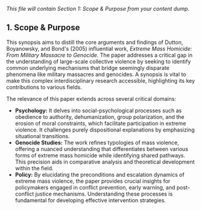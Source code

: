 
<!-- Content from Content dump.md: Section 1 -->
<!-- Analytical tone, covers relevance across Psychology, Genocide Studies, Policy -->

*This file will contain Section 1: Scope & Purpose from your content dump.*
## 1. Scope & Purpose

This synopsis aims to distill the core arguments and findings of Dutton, Boyanowsky, and Bond's (2005) influential work, *Extreme Mass Homicide: From Military Massacre to Genocide*. The paper addresses a critical gap in the understanding of large-scale collective violence by seeking to identify common underlying mechanisms that bridge seemingly disparate phenomena like military massacres and genocides. A synopsis is vital to make this complex interdisciplinary research accessible, highlighting its key contributions to various fields.

The relevance of this paper extends across several critical domains:
*   **Psychology:** It delves into social-psychological processes such as obedience to authority, dehumanization, group polarization, and the erosion of moral constraints, which facilitate participation in extreme violence. It challenges purely dispositional explanations by emphasizing situational transitions.
*   **Genocide Studies:** The work refines typologies of mass violence, offering a nuanced understanding that differentiates between various forms of extreme mass homicide while identifying shared pathways. This precision aids in comparative analysis and theoretical development within the field.
*   **Policy:** By elucidating the preconditions and escalation dynamics of extreme mass violence, the paper provides crucial insights for policymakers engaged in conflict prevention, early warning, and post-conflict justice mechanisms. Understanding these processes is fundamental for developing effective intervention strategies.
